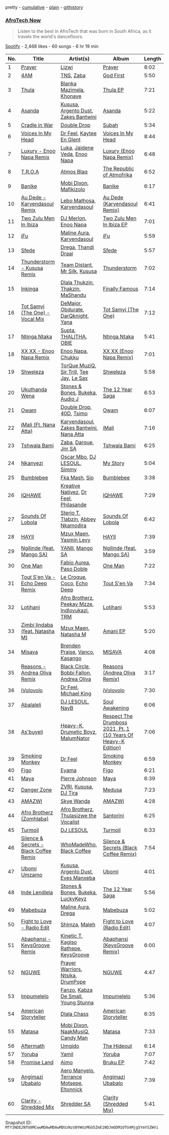 pretty - [cumulative](/playlists/cumulative/37i9dQZF1DXb6pBzjNjXR1.md) - [plain](/playlists/plain/37i9dQZF1DXb6pBzjNjXR1) - [githistory](https://github.githistory.xyz/mackorone/spotify-playlist-archive/blob/main/playlists/plain/37i9dQZF1DXb6pBzjNjXR1)

### [AfroTech Now](https://open.spotify.com/playlist/37i9dQZF1DXb6pBzjNjXR1)

> Listen to the best in AfroTech that was born in South Africa, as it travels the world's dancefloors.

[Spotify](https://open.spotify.com/user/spotify) - 2,468 likes - 60 songs - 6 hr 19 min

| No. | Title | Artist(s) | Album | Length |
|---|---|---|---|---|
| 1 | [Prayer](https://open.spotify.com/track/4hq89ojVRjGEvpHyQY4VGp) | [Lizwi](https://open.spotify.com/artist/70PnxFjOBPqfF4CZSt3A3X) | [Prayer](https://open.spotify.com/album/4AfrYoRVAlaH39vq5fHPpT) | 8:02 |
| 2 | [4AM](https://open.spotify.com/track/64LIUUtjRyjmvGymR0QYEF) | [TNS](https://open.spotify.com/artist/5uAbOIIAk6nHfy7gikjmYy), [Zaba](https://open.spotify.com/artist/0ZxyWnlmVBuHYzYgyDT24H) | [God First](https://open.spotify.com/album/4SWN2MuEeLqPMeatYXhffK) | 5:50 |
| 3 | [Thula](https://open.spotify.com/track/2oGJRoKav60Mddy3c6RKZG) | [Blanka Mazimela](https://open.spotify.com/artist/5FgjaJZKmTjnJyfvE3UU2C), [Khonaye](https://open.spotify.com/artist/05QAPP670eYB6veuT6aSzO) | [Thula EP](https://open.spotify.com/album/2QyWyvrhEVnBaLG4loqEi1) | 7:21 |
| 4 | [Asanda](https://open.spotify.com/track/4iq6mQd3Hkj1BUYC09t3rP) | [Kususa](https://open.spotify.com/artist/4UcrwfAI09CLZ7aBXMiucJ), [Argento Dust](https://open.spotify.com/artist/4k5ekCq3lqokDeY3JifNjt), [Zakes Bantwini](https://open.spotify.com/artist/5mZLaYqN0ZkjxfeUUmiuqL) | [Asanda](https://open.spotify.com/album/6vCt7Qg2q1ayRZd8vL1IOn) | 5:22 |
| 5 | [Cradle in War](https://open.spotify.com/track/1GFpaXJPjhslgPE92SUPZW) | [Double Drop](https://open.spotify.com/artist/1KiSpGrzs4IkIUb83atLVr) | [Subah](https://open.spotify.com/album/0jgsoKNlPvtnQstROMXxIZ) | 5:34 |
| 6 | [Voices In My Head](https://open.spotify.com/track/5v2sgCmUwMQIhhVdD5Hush) | [Dr Feel](https://open.spotify.com/artist/20OBylFJKe5WtQzqO32Xxq), [Kaytee En Glent](https://open.spotify.com/artist/0GG652aubA3MxmKMEiwKss) | [Voices In My Head](https://open.spotify.com/album/29oPX8QLAVCFpY6Ftgy4cu) | 8:44 |
| 7 | [Luxury \- Enoo Napa Remix](https://open.spotify.com/track/2BlQJQKab1AbQmTy5N9Jta) | [Luka](https://open.spotify.com/artist/52RrVukaLWLFZo3vJ6ULC1), [Jaidene Veda](https://open.spotify.com/artist/5RnHlRFELc91Qk6dV6mhNG), [Enoo Napa](https://open.spotify.com/artist/5KPid3HkjjnBN4PeUqllHC) | [Luxury \(Enoo Napa Remix\)](https://open.spotify.com/album/7wXfcUpqoHICMJTqn7jcYS) | 6:48 |
| 8 | [T.R.O.A](https://open.spotify.com/track/1iaF44Uh61Non8nnHxDphC) | [Atmos Blaq](https://open.spotify.com/artist/1cwvUNi7IRMN3zisgyKTzM) | [The Republic of Atmofrika](https://open.spotify.com/album/6Yv3Pc9Wq9muZCdi9aRHHh) | 6:52 |
| 9 | [Banike](https://open.spotify.com/track/0jN4e5DNTym9lA8tW8RsKy) | [Mobi Dixon](https://open.spotify.com/artist/5gVxephJtTx5uMF26ZVptW), [Mafikizolo](https://open.spotify.com/artist/04Hrgux8cIaNJKUAX7WwJN) | [Banike](https://open.spotify.com/album/6US9oSxNBX1O1sMyH7lnBn) | 6:17 |
| 10 | [Au Dede \- Karyendasoul Remix](https://open.spotify.com/track/6nXZdEDO1ksyr8113Qsplt) | [Lebo Mathosa](https://open.spotify.com/artist/1Ml1ICUucZgJMx8Y4t9aJo), [Karyendasoul](https://open.spotify.com/artist/2eSj64hhMVJPYbjpli6k4p) | [Au Dede \(Karyendasoul Remix\)](https://open.spotify.com/album/78b4DMtqUAN7vad5sl9Efi) | 6:41 |
| 11 | [Two Zulu Men In Ibiza](https://open.spotify.com/track/6CWJQvtLGj52iA7ulDljW8) | [DJ Merlon](https://open.spotify.com/artist/3qFcd2aD9HCbpBO88l0Zff), [Enoo Napa](https://open.spotify.com/artist/5KPid3HkjjnBN4PeUqllHC) | [Two Zulu Men In Ibiza EP](https://open.spotify.com/album/5EbkVB9wNhdpHYOxSVY8Dz) | 7:01 |
| 12 | [iFu](https://open.spotify.com/track/7dbfI3aPl94kEEl1rPuXgW) | [Maline Aura](https://open.spotify.com/artist/1LcX3ZFNBeGKxkpfCIr4cP), [Karyendasoul](https://open.spotify.com/artist/2eSj64hhMVJPYbjpli6k4p) | [iFu](https://open.spotify.com/album/5avT3gQsru5kveW0urcN8f) | 5:59 |
| 13 | [Sfede](https://open.spotify.com/track/6OFb2fIb9MLO9MFalHAv2O) | [Drega](https://open.spotify.com/artist/1Gj6W2RfGpl6ebJGle93VG), [Thandi Draai](https://open.spotify.com/artist/5YOTbvFffpPKwdMKEyKIcG) | [Sfede](https://open.spotify.com/album/73QpLmYkPfXgX5cd2eey93) | 5:57 |
| 14 | [Thunderstorm \- Kususa Remix](https://open.spotify.com/track/1lf0fNau1vyhuwadJz8k2h) | [Team Distant](https://open.spotify.com/artist/44vSsHayaApaYzZuOedry4), [Mr Silk](https://open.spotify.com/artist/6szHPN8sdoI0UDbDqj0tX8), [Kususa](https://open.spotify.com/artist/4UcrwfAI09CLZ7aBXMiucJ) | [Thunderstorm](https://open.spotify.com/album/6o9D2gCHdi1KEyZRK6Q2OX) | 7:02 |
| 15 | [Inkinga](https://open.spotify.com/track/2bJ3KkfVgyNI1xeoYCJ0Ir) | [Dlala Thukzin](https://open.spotify.com/artist/5kmceQl1Y7lveTVbcy5ycD), [Thakzin](https://open.spotify.com/artist/5IqRgFYiImSVQrScLaFyEE), [MaShandu](https://open.spotify.com/artist/40lqiTOqy6rNO9zU2OolEF) | [Finally Famous](https://open.spotify.com/album/1I6Kl9idNvQCeEkkN50Wc5) | 7:14 |
| 16 | [Tot Samyi \(The One\) \- Vocal Mix](https://open.spotify.com/track/4Yr59gAMO9se8wJ7TqDV5D) | [DeMajor](https://open.spotify.com/artist/6J762zxdxf4DGSwWDm0AeU), [Obdurate](https://open.spotify.com/artist/1ZA8wH5L88Frvfz0RL58Yb), [DarQknight](https://open.spotify.com/artist/06ZoVzhjF2rUgcl0czXpOD), [Yana](https://open.spotify.com/artist/6QnxEy1YIr1zRc5umw17Xu) | [Tot Samyi \(The One\)](https://open.spotify.com/album/3cHx7xSwru4aeNfF7RzpEv) | 7:12 |
| 17 | [Ntinga Ntaka](https://open.spotify.com/track/78ELbuKid579q8ip7sv7Vk) | [Supta](https://open.spotify.com/artist/0ijOhiIUwe56EdrfG7dKuM), [THALITHA](https://open.spotify.com/artist/2sl2F1s3TCR4FoFp5KOqLg), [OBIE](https://open.spotify.com/artist/3n87awdctItEZJ7fWjlQtC) | [Ntinga Ntaka](https://open.spotify.com/album/6sOndSTzqdFQtNm4MBEKLa) | 5:41 |
| 18 | [XX XX \- Enoo Napa Remix](https://open.spotify.com/track/5ulVDD2bMcqMd4MgBAKYr6) | [Enoo Napa](https://open.spotify.com/artist/5KPid3HkjjnBN4PeUqllHC), [Chukku](https://open.spotify.com/artist/7tsGLSY4SLPBUJcw1DwhGa) | [XX XX \(Enoo Napa Remix\)](https://open.spotify.com/album/7nQpcH4F26cgvGeYfkKO9D) | 7:01 |
| 19 | [Shweleza](https://open.spotify.com/track/4LwtsCTbkaunXAWHSyoo6t) | [TorQue MuziQ](https://open.spotify.com/artist/0HqonievAxtEE7MdDWZt72), [Sir Trill](https://open.spotify.com/artist/4QkKUb73NVonTlAZaShsuY), [Tee Jay](https://open.spotify.com/artist/2FgJA67LUo0uQ6WXafNTKQ), [Le Sax](https://open.spotify.com/artist/3UswjRA2ZH17GfwdLjWwWm) | [Shweleza](https://open.spotify.com/album/1e17QmapD7ZKhng4GjHER3) | 5:58 |
| 20 | [Ukuthanda Wena](https://open.spotify.com/track/7ymsC9MDZ9eqcPgxGk7huP) | [Stones & Bones](https://open.spotify.com/artist/5dBe8LtEp62lNMgDOFx7l4), [Bukeka](https://open.spotify.com/artist/3pHdLWNBGYLGZLMB8cuFOV), [Audio J](https://open.spotify.com/artist/06FxdIJd8WOrZLKZgj6zc3) | [The 12 Year Saga](https://open.spotify.com/album/3xloxYskgtTZmtIpBDNjH5) | 6:53 |
| 21 | [Owam](https://open.spotify.com/track/0IVJgvxbcpwebKoQUwEpRN) | [Double Drop](https://open.spotify.com/artist/1KiSpGrzs4IkIUb83atLVr), [40D](https://open.spotify.com/artist/7uvCVtgyDcHAN5H0W1uF9x), [Tsimo](https://open.spotify.com/artist/1We2xONK8C00JZbSBllfsE) | [Owam](https://open.spotify.com/album/3gDdaYeQkUfUK0SeY05WyZ) | 6:07 |
| 22 | [iMali \(Ft\. Nana Atta\)](https://open.spotify.com/track/280MTeg7bZYCHaHxhaAtPq) | [Karyendasoul](https://open.spotify.com/artist/2eSj64hhMVJPYbjpli6k4p), [Zakes Bantwini](https://open.spotify.com/artist/5mZLaYqN0ZkjxfeUUmiuqL), [Nana Atta](https://open.spotify.com/artist/1B4FnAkti1c4KGQDv78pYq) | [iMali](https://open.spotify.com/album/6ggoVHjrshZtOhuEpHjOXN) | 7:16 |
| 23 | [Tshwala Bami](https://open.spotify.com/track/1t9i8N7VERUnG5oAZbGU5L) | [Zaba](https://open.spotify.com/artist/0ZxyWnlmVBuHYzYgyDT24H), [Darque](https://open.spotify.com/artist/5ktaq0WEJHPcb5xo7uq105), [Jnr SA](https://open.spotify.com/artist/4z55shVorhhVNDP21Zojku) | [Tshwala Bami](https://open.spotify.com/album/1man3N1G9mg0eQGypyxL3C) | 6:25 |
| 24 | [Nkanyezi](https://open.spotify.com/track/16qkCa4zVqLCEYSMWcQHG5) | [Oscar Mbo](https://open.spotify.com/artist/6rPG97md3RdzwNc1eJQQNX), [DJ LESOUL](https://open.spotify.com/artist/5C6dZk6xmSCgrYWjje5zPm), [Simmy](https://open.spotify.com/artist/3MjlXVCfmLdY9QQ2GCd7iA) | [My Story](https://open.spotify.com/album/4VK04E5cKOGEQHnpE6ysge) | 5:04 |
| 25 | [Bumblebee](https://open.spotify.com/track/5l9P47axQgVYwdeTj2sXcj) | [Fka Mash](https://open.spotify.com/artist/6tooLez7Cq2bgY60m3TJMq), [Sio](https://open.spotify.com/artist/4hIQjO5iXCXx71iZBQQ1Jh) | [Bumblebee](https://open.spotify.com/album/61xF9hB3dvdF6Tlyge7F0P) | 3:38 |
| 26 | [IQHAWE](https://open.spotify.com/track/30RylevGyD4EFyV4VYbPj3) | [Kreative Nativez](https://open.spotify.com/artist/4s2DjPiXzoh6KErcgfMl6G), [Dr Feel](https://open.spotify.com/artist/20OBylFJKe5WtQzqO32Xxq), [Philasande](https://open.spotify.com/artist/3hxC69P9B55P0PDDye6iqi) | [IQHAWE](https://open.spotify.com/album/4FxgWaDxIrMGItb5cc5ur4) | 7:29 |
| 27 | [Sounds Of Lobola](https://open.spotify.com/track/2OsdfoWoswEFMCa45xAET7) | [Sterio T](https://open.spotify.com/artist/6Aj0fNu6zu06zFF90C0PsG), [Tlabzin](https://open.spotify.com/artist/6Bwn8q8zttuLcTHUcsuQjq), [Abbey Nkamodira](https://open.spotify.com/artist/5vKzTlhymR0Lr1nFxEFxwM) | [Sounds Of Lobola](https://open.spotify.com/album/2gUWUTh7KF2kQbOkvnaY1g) | 6:42 |
| 28 | [HAYII](https://open.spotify.com/track/3NdtOKVyuOO5GwhU7Ts4iI) | [Mzux Maen](https://open.spotify.com/artist/3AqE17ZUeQYdJuQhb1gFZ0), [Yasmin Levy](https://open.spotify.com/artist/1XDkuk3pjmco8Mkd93Qxbu) | [HAYII](https://open.spotify.com/album/73IrTAOufu4VMnQqcKw1za) | 7:39 |
| 29 | [Ngilinde \(feat\. Mango SA\)](https://open.spotify.com/track/7nLwR3QysknGglnJ3zxe83) | [YANII](https://open.spotify.com/artist/06e5v5ceaBo1dD8G9moem7), [Mango SA](https://open.spotify.com/artist/25hbfaO27EZSGQTymk96D9) | [Ngilinde \(feat\. Mango SA\)](https://open.spotify.com/album/0n0qkaAvQKWrQwwzJuLNWQ) | 3:59 |
| 30 | [One Man](https://open.spotify.com/track/6h5lnTQja76tPQOnveu6dX) | [Fabio Aurea](https://open.spotify.com/artist/19yeJrAma98qEbDOmye8SQ), [Paso Doble](https://open.spotify.com/artist/3UcGeZb5ji86oAC34FtYtp) | [One Man](https://open.spotify.com/album/3wjmJ6YkEwyTeTEUjKPRwX) | 7:22 |
| 31 | [Tout S'en Va \- Echo Deep Remix](https://open.spotify.com/track/2yIbj1FlRfhD60bydLCfog) | [Le Croque](https://open.spotify.com/artist/4hTAcu1A9geS3saiPClAn4), [Coco](https://open.spotify.com/artist/0NMq0jrmfJeEiJtjywE1Xl), [Echo Deep](https://open.spotify.com/artist/3oQxXy7RkKmUAoo0sftSLU) | [Tout S'en Va](https://open.spotify.com/album/0Z7HOg9bzgDMrRL2jPSmNv) | 7:34 |
| 32 | [Lotjhani](https://open.spotify.com/track/6gW8Lf7fNrzSw39Y50xc7f) | [Afro Brotherz](https://open.spotify.com/artist/183kSplc4KYDe6bMQghbwN), [Peekay Mzze](https://open.spotify.com/artist/0URS8q3PcGpWY0v5d8dLLl), [Indlovukazi](https://open.spotify.com/artist/1iG2KmUSvfX8TNCmCR8Enl), [TRM](https://open.spotify.com/artist/1hkaHxmu4BU77IAr0Az2GD) | [Lotjhani](https://open.spotify.com/album/1oxSBfAPHqet0QQ5qjyqcg) | 5:53 |
| 33 | [Zimbi Iindaba \(feat\. Natasha M\)](https://open.spotify.com/track/0FngU0lVyh6dNPxN49Wo1B) | [Mzux Maen](https://open.spotify.com/artist/3AqE17ZUeQYdJuQhb1gFZ0), [Natasha M](https://open.spotify.com/artist/2j18ZqJBvkcOVF35MWf2Lb) | [Amani EP](https://open.spotify.com/album/3R9b7M812Z2wnN8p6fJtIQ) | 5:20 |
| 34 | [Misava](https://open.spotify.com/track/6BmD8tRPWDgGD2Y0pQY1Ll) | [Brenden Praise](https://open.spotify.com/artist/3jzpHftM6t86BxqayyUWiU), [Vanco](https://open.spotify.com/artist/2KShewLkb92FKEZ6N4cVP9), [Kasango](https://open.spotify.com/artist/3jteNJj8zf2v4qYMGDXa8r) | [MISAVA](https://open.spotify.com/album/6Qs01I9CWfP5gitMZrOQPd) | 4:08 |
| 35 | [Reasons \- Andrea Oliva Remix](https://open.spotify.com/track/7zwmPye7GEgHouNGGFOG8R) | [Black Circle](https://open.spotify.com/artist/3f9ttFig9YeqVKerYRPX1M), [Bobbi Fallon](https://open.spotify.com/artist/2iGBTGNxBGp36zT37zvpHB), [Andrea Oliva](https://open.spotify.com/artist/6oqv4rbOMlOZNOUoDFgBSp) | [Reasons \(Andrea Oliva Remix\)](https://open.spotify.com/album/0ZVMnMR0dTUWHk8BtDFFPc) | 3:17 |
| 36 | [iVolovolo](https://open.spotify.com/track/1JLoqwDcNStb1HgHAyxWsM) | [Dr Feel](https://open.spotify.com/artist/20OBylFJKe5WtQzqO32Xxq), [Michael King](https://open.spotify.com/artist/4QXIwYRu5HTQiTFYWl7Yri) | [iVolovolo](https://open.spotify.com/album/5EHqm4YXBZ0kQLObE0c7WR) | 7:30 |
| 37 | [Abalaleli](https://open.spotify.com/track/2HfjIixRwnaOd6m3BFxl2V) | [DJ LESOUL](https://open.spotify.com/artist/5C6dZk6xmSCgrYWjje5zPm), [NayB](https://open.spotify.com/artist/5ZVZt7lQUWeCxCcrJNByr1) | [Soul Awakening](https://open.spotify.com/album/6xGXv8qccrPr6GSKt6q7wG) | 6:06 |
| 38 | [As'buyeli](https://open.spotify.com/track/3fpoN7kl6ZtOqqbk0enwpq) | [Heavy\-K](https://open.spotify.com/artist/0xAI0encQKIoTvNQXPh1ts), [Drumetic Boyz](https://open.spotify.com/artist/2NQ0f4GcMFHv5rwZIoyQyB), [MalumNator](https://open.spotify.com/artist/25IVkspnS4ZKKxGVyOgVnK) | [Respect The Drumboss 2021, Pt\. 1 \(10 Years Of Heavy\-K Edition\)](https://open.spotify.com/album/5CSL70ug8HGlHcYGbD79eA) | 7:06 |
| 39 | [Smoking Monkey](https://open.spotify.com/track/2oFkuIr1gVgrjvsHUX5p8R) | [Dr Feel](https://open.spotify.com/artist/20OBylFJKe5WtQzqO32Xxq) | [Smoking Monkey](https://open.spotify.com/album/5wBX45jvEXrOPI0sObjUAr) | 6:59 |
| 40 | [Figo](https://open.spotify.com/track/6UjeI3QRwqOwSUQXkTnsdk) | [Eyama](https://open.spotify.com/artist/1eWJoMYZJZHfPhXTxodWbd) | [Figo](https://open.spotify.com/album/2BvgYRixw4oWlFJ75fe2Zh) | 6:21 |
| 41 | [Maya](https://open.spotify.com/track/37aSg02eKxZMSueTi5qE89) | [Pierre Johnson](https://open.spotify.com/artist/2CUjvq6GOAGAMyN3zDyfXz) | [Maya](https://open.spotify.com/album/2hfNUwkRhfw7VjCWIQU4hZ) | 6:39 |
| 42 | [Danger Zone](https://open.spotify.com/track/7A6YJDDaVuO03sl8Y7YFxD) | [ZVRI](https://open.spotify.com/artist/1or4sxcSSFThb2p8VuK8Sn), [Kususa](https://open.spotify.com/artist/4UcrwfAI09CLZ7aBXMiucJ), [DJ Tira](https://open.spotify.com/artist/4FC2wXrDWr5lLCZeAUgfVn) | [Medusa](https://open.spotify.com/album/1DGoKk76hCDu3TU9LnoPsS) | 7:23 |
| 43 | [AMAZWI](https://open.spotify.com/track/2q92nuY3WtRGtlvxAaPNz0) | [Skye Wanda](https://open.spotify.com/artist/7BwrJs4E8L2r4FiavhNFa1) | [AMAZWI](https://open.spotify.com/album/1KygMxVjnXbnuqqKlDx3f4) | 4:28 |
| 44 | [Afro Brotherz \(Zomhlaba\)](https://open.spotify.com/track/2yiYfQ8JKGlarfxQ3gMGGu) | [Afro Brotherz](https://open.spotify.com/artist/183kSplc4KYDe6bMQghbwN), [Thulasizwe the Vocalist](https://open.spotify.com/artist/5RNk544L2XQXCsvzsGiHS1) | [Santorini](https://open.spotify.com/album/3OdQh8jCAcKS608jwFBrOC) | 6:25 |
| 45 | [Turmoil](https://open.spotify.com/track/4Yk9WHAIpHTBREPJzYfUsR) | [DJ LESOUL](https://open.spotify.com/artist/5C6dZk6xmSCgrYWjje5zPm) | [Turmoil](https://open.spotify.com/album/28wN2o412xOVYXOWFyn85y) | 6:33 |
| 46 | [Silence & Secrets \- Black Coffee Remix](https://open.spotify.com/track/3ZZDwhwD6ZsFQW0IGfiKrG) | [WhoMadeWho](https://open.spotify.com/artist/50Lr1puweM1hFsF1LpIZLM), [Black Coffee](https://open.spotify.com/artist/6wMr4zKPrrR0UVz08WtUWc) | [Silence & Secrets \(Black Coffee Remix\)](https://open.spotify.com/album/6yaDQvusuMpB2BqrsmhSRI) | 7:54 |
| 47 | [Ubomi Umzamo](https://open.spotify.com/track/2L5JfERa3VxgMAj93Q4gT4) | [Kususa](https://open.spotify.com/artist/4UcrwfAI09CLZ7aBXMiucJ), [Argento Dust](https://open.spotify.com/artist/4k5ekCq3lqokDeY3JifNjt), [Eves Manxeba](https://open.spotify.com/artist/5XLEwFZp3QbAQxL51R2ADB) | [Ubomi](https://open.spotify.com/album/79G6OtDk17Lq9UmlyxUqev) | 4:01 |
| 48 | [Inde Lendlela](https://open.spotify.com/track/0TWr1HfWDoqZ4zPiBySwxM) | [Stones & Bones](https://open.spotify.com/artist/5dBe8LtEp62lNMgDOFx7l4), [Bukeka](https://open.spotify.com/artist/3pHdLWNBGYLGZLMB8cuFOV), [LuckyKeyz](https://open.spotify.com/artist/6xPpWHSxCdWbkrOWn45d2Y) | [The 12 Year Saga](https://open.spotify.com/album/3xloxYskgtTZmtIpBDNjH5) | 5:56 |
| 49 | [Mabebuza](https://open.spotify.com/track/3HPgwat1jJCtrbtDZYMUVL) | [Maline Aura](https://open.spotify.com/artist/1LcX3ZFNBeGKxkpfCIr4cP), [Drega](https://open.spotify.com/artist/1Gj6W2RfGpl6ebJGle93VG) | [Mabebuza](https://open.spotify.com/album/5MwJllAjpaGazBZfP8CtCd) | 5:02 |
| 50 | [Fight to Love \- Radio Edit](https://open.spotify.com/track/0V2rtUVbb3Vpz2ZE5pu0Sa) | [Shimza](https://open.spotify.com/artist/0WHbjg8hVel1R9kq5794HX), [Maleh](https://open.spotify.com/artist/0SDzHvhNuUANVi0rEuUD9i) | [Fight to Love \(Radio Edit\)](https://open.spotify.com/album/6ttCwZ0VxKrzDFnOhHlTj3) | 4:07 |
| 51 | [Abaphansi \- KeysGroove Remix](https://open.spotify.com/track/0HaGqD8cdGIVceTSe07t5V) | [Kinetic T](https://open.spotify.com/artist/62zcEEwZqeLYC5uakS3oYj), [Kagiso Rathepe](https://open.spotify.com/artist/1DQdTalykRZvUy04sFLYtE), [KeysGroove](https://open.spotify.com/artist/18NG8IAQxy3szGn45gmUk4) | [Abaphansi \(KeysGroove Remix\)](https://open.spotify.com/album/62Jq3OiiPT7cW5khSD3sc4) | 6:00 |
| 52 | [NGUWE](https://open.spotify.com/track/52nXrFT91veBphtsiY1uhR) | [Prayer Warriors](https://open.spotify.com/artist/2eM3B7NyYxSmpFfLLtl8pn), [Ntsika](https://open.spotify.com/artist/3tYY43HzH3E0ORW0qAYc9M), [DrumPope](https://open.spotify.com/artist/3cMf1PUXLtV4tiZUlXsDHj) | [NGUWE](https://open.spotify.com/album/0wY6UcIM25Yd8M9DCQHEUS) | 4:47 |
| 53 | [Impumelelo](https://open.spotify.com/track/2cPJ70rDO8Mt74vGImjiz3) | [Fanzo](https://open.spotify.com/artist/3hvAv9gZlmen2DBwZhOzqG), [Kabza De Small](https://open.spotify.com/artist/1bNjWBFWsAAzZSR59lRdpR), [Young Stunna](https://open.spotify.com/artist/6WQFTzqYHmh8Ph2X0L0QLQ) | [Impumelelo](https://open.spotify.com/album/0la0Xxoi5nnL5OCK0e8ESf) | 5:36 |
| 54 | [American Storyteller](https://open.spotify.com/track/4NpWFSt3bLD6OHpDGvztkV) | [Dlala Chass](https://open.spotify.com/artist/2BuFIwEOV547lKQhOapZU3) | [American Storyteller](https://open.spotify.com/album/4ZG5gs2kGSZIZNVunNinC2) | 6:35 |
| 55 | [Matasa](https://open.spotify.com/track/6G0od201NbSzN4Yutk2Ufc) | [Mobi Dixon](https://open.spotify.com/artist/5gVxephJtTx5uMF26ZVptW), [NaakMusiQ](https://open.spotify.com/artist/6xs8YWLAW2FdCpmzEE0loe), [Candy Man](https://open.spotify.com/artist/6jeexjc4jgw4TN9Ql7Ccor) | [Matasa](https://open.spotify.com/album/1r7Z8yvkt3sFRt7XK0jFR7) | 7:33 |
| 56 | [Aftermath](https://open.spotify.com/track/1wIOUQMVHiAfaUJ7CM3Ezl) | [Umgido](https://open.spotify.com/artist/3Wf4yyq68bvmeajhLXETrt) | [The Hideout](https://open.spotify.com/album/4CMCuEOBHD7luLg1QE6VtN) | 6:14 |
| 57 | [Yoruba](https://open.spotify.com/track/6VNWwYYl9jCCIZD224ALSD) | [Yamil](https://open.spotify.com/artist/28ZgRJOXwmLwPRppMCcLWS) | [Yoruba](https://open.spotify.com/album/5S65Qudj7Jk2YLiDUsWBJ9) | 7:07 |
| 58 | [Promise Land](https://open.spotify.com/track/2UBa2j9ztkzvzd87ZfreLV) | [Aimo](https://open.spotify.com/artist/2hg3OfBOYGAk35WsqfN58Z) | [Bruku EP](https://open.spotify.com/album/20shOK3T6TDAu1VU2xgZVN) | 7:42 |
| 59 | [Angimazi Ubabalo](https://open.spotify.com/track/35LVqbC4mflUDt9b9thC1C) | [Aero Manyelo](https://open.spotify.com/artist/637OrGlmcAsqUNdFQPj79Z), [Terrance Motsepe](https://open.spotify.com/artist/3TRjJTgBK1Mfb9exYwiq4C), [Eltonnick](https://open.spotify.com/artist/2vFVuGhKe7bJfuc9Oq3m9G) | [Angimazi Ubabalo](https://open.spotify.com/album/0zRbVHjRimy7UEN5cmWJZP) | 7:39 |
| 60 | [Clarity \- Shredded Mix](https://open.spotify.com/track/5oAaNT8wiuSjHoGLIbJnRU) | [Shredder SA](https://open.spotify.com/artist/6hBPDqbndpJwIQjTXJRd7h) | [Clarity \(Shredded Mix\)](https://open.spotify.com/album/1u8BcbmT09Ue7dIYpamP1S) | 5:41 |

Snapshot ID: `MTY3NDE2NTU0MCwwMDAwMDAwMDUzNzU0YWUzMGU5ZmE1NDJmODM1OTU4Mjg5YmY5ZWVi`
